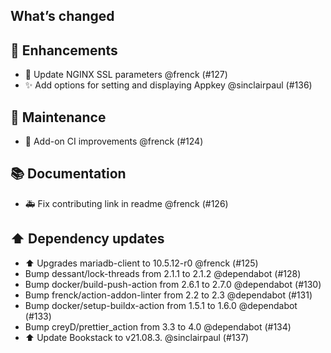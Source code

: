 ## What’s changed

## 🚀 Enhancements

- 🔑 Update NGINX SSL parameters @frenck (#127)
- ✨ Add options for setting and displaying Appkey @sinclairpaul (#136)

## 🧰 Maintenance

- 🚀 Add-on CI improvements @frenck (#124)

## 📚 Documentation

- 🚑 Fix contributing link in readme @frenck (#126)

## ⬆️ Dependency updates

- ⬆️ Upgrades mariadb-client to 10.5.12-r0 @frenck (#125)
- Bump dessant/lock-threads from 2.1.1 to 2.1.2 @dependabot (#128)
- Bump docker/build-push-action from 2.6.1 to 2.7.0 @dependabot (#130)
- Bump frenck/action-addon-linter from 2.2 to 2.3 @dependabot (#131)
- Bump docker/setup-buildx-action from 1.5.1 to 1.6.0 @dependabot (#133)
- Bump creyD/prettier_action from 3.3 to 4.0 @dependabot (#134)
- ⬆ Update Bookstack to v21.08.3. @sinclairpaul (#137)
